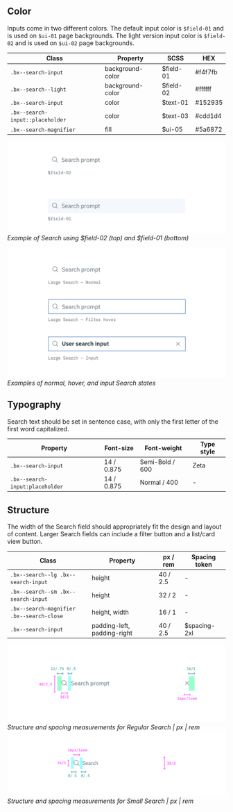 ## Color

Inputs come in two different colors. The default input color is `$field-01` and is used on `$ui-01` page backgrounds. The light version input color is `$field-02` and is used on `$ui-02` page backgrounds.

| Class                                                | Property         | SCSS          | HEX     |
|------------------------------------------------------|------------------|---------------|---------|
| `.bx--search-input`                                  | background-color | $field-01     | #f4f7fb |
| `.bx--search--light`                                 | background-color | $field-02     | #ffffff |
| `.bx--search-input`                                  | color            | $text-01      | #152935 |
| `.bx--search-input::placeholder`                     | color            |  $text-03     | #cdd1d4 |
| `.bx--search-magnifier`                              | fill             | $ui-05        | #5a6872 |


![Example of Search using $field-01 and $field-02](images/search-style-4.png)
_Example of Search using $field-02 (top) and $field-01 (bottom)_

![Normal, hover, and input search states](images/search-style-1.png)
_Examples of normal, hover, and input Search states_

## Typography

Search text should be set in sentence case, with only the first letter of the first word capitalized.

| Property                        | Font-size       | Font-weight         |  Type style |
|---------------------------------|-----------------|---------------------|-------------|
| `.bx--search-input`             | 14 / 0.875      | Semi-Bold / 600     | Zeta        |
| `.bx--search-input:placeholder` | 14 / 0.875      | Normal / 400        | -           |

## Structure

The width of the Search field should appropriately fit the design and layout of content. Larger Search fields can include a filter button and a list/card view button.

| Class                                             | Property                    | px / rem  | Spacing token |
|---------------------------------------------------|-----------------------------|-----------|---------------|
| `.bx--search--lg .bx--search-input`               | height                      | 40 / 2.5  | - |
| `.bx--search--sm .bx--search-input`               | height                      | 32 / 2    | - |
| `.bx--search-magnifier` </br> `.bx--search-close` | height, width               | 16 / 1    | - |
| `.bx--search-input`                               | padding-left, padding-right | 40 / 2.5  | $spacing-2xl  |


![Structure and spacing measurements for regular search](images/search-style-2.png)
_Structure and spacing measurements for Regular Search | px | rem_
![Structure and spacing measurements for small search](images/search-style-3.png)
_Structure and spacing measurements for Small Search | px | rem_
